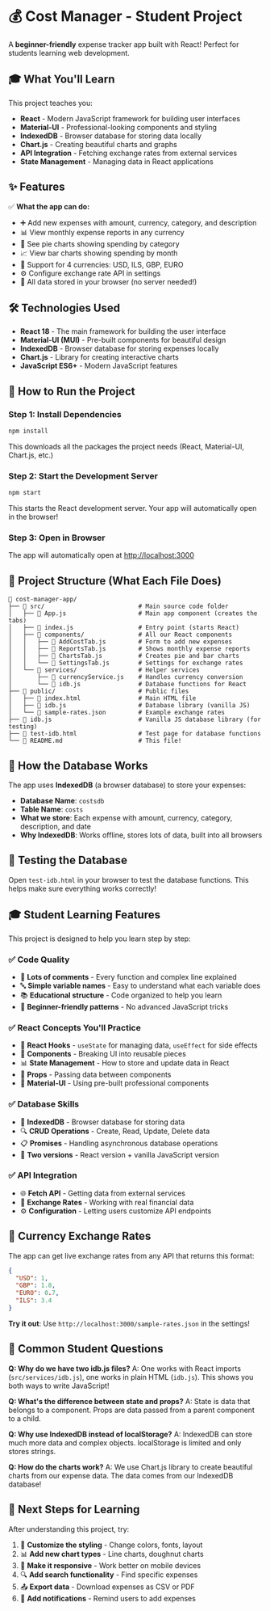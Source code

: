 # 💰 Cost Manager - Student Project

A **beginner-friendly** expense tracker app built with React! Perfect for students learning web development.

## 🎓 What You'll Learn

This project teaches you:
- **React** - Modern JavaScript framework for building user interfaces
- **Material-UI** - Professional-looking components and styling
- **IndexedDB** - Browser database for storing data locally
- **Chart.js** - Creating beautiful charts and graphs
- **API Integration** - Fetching exchange rates from external services
- **State Management** - Managing data in React applications

## ✨ Features

✅ **What the app can do:**
- ➕ Add new expenses with amount, currency, category, and description
- 📊 View monthly expense reports in any currency
- 🥧 See pie charts showing spending by category
- 📈 View bar charts showing spending by month
- 💱 Support for 4 currencies: USD, ILS, GBP, EURO
- ⚙️ Configure exchange rate API in settings
- 💾 All data stored in your browser (no server needed!)

## 🛠️ Technologies Used

- **React 18** - The main framework for building the user interface
- **Material-UI (MUI)** - Pre-built components for beautiful design
- **IndexedDB** - Browser database for storing expenses locally
- **Chart.js** - Library for creating interactive charts
- **JavaScript ES6+** - Modern JavaScript features

## 🚀 How to Run the Project

### Step 1: Install Dependencies
```bash
npm install
```
This downloads all the packages the project needs (React, Material-UI, Chart.js, etc.)

### Step 2: Start the Development Server
```bash
npm start
```
This starts the React development server. Your app will automatically open in the browser!

### Step 3: Open in Browser
The app will automatically open at [http://localhost:3000](http://localhost:3000)

## 📁 Project Structure (What Each File Does)

```
📁 cost-manager-app/
├── 📁 src/                          # Main source code folder
│   ├── 📄 App.js                    # Main app component (creates the tabs)
│   ├── 📄 index.js                  # Entry point (starts React)
│   ├── 📁 components/               # All our React components
│   │   ├── 📄 AddCostTab.js         # Form to add new expenses
│   │   ├── 📄 ReportsTab.js         # Shows monthly expense reports
│   │   ├── 📄 ChartsTab.js          # Creates pie and bar charts
│   │   └── 📄 SettingsTab.js        # Settings for exchange rates
│   └── 📁 services/                 # Helper services
│       ├── 📄 currencyService.js    # Handles currency conversion
│       └── 📄 idb.js                # Database functions for React
├── 📁 public/                       # Public files
│   ├── 📄 index.html                # Main HTML file
│   ├── 📄 idb.js                    # Database library (vanilla JS)
│   └── 📄 sample-rates.json         # Example exchange rates
├── 📄 idb.js                        # Vanilla JS database library (for testing)
├── 📄 test-idb.html                 # Test page for database functions
└── 📄 README.md                     # This file!
```

## 💾 How the Database Works

The app uses **IndexedDB** (a browser database) to store your expenses:
- **Database Name**: `costsdb`
- **Table Name**: `costs` 
- **What we store**: Each expense with amount, currency, category, description, and date
- **Why IndexedDB**: Works offline, stores lots of data, built into all browsers

## 🧪 Testing the Database

Open `test-idb.html` in your browser to test the database functions. This helps make sure everything works correctly!

## 🎓 Student Learning Features

This project is designed to help you learn step by step:

### ✅ **Code Quality**
- 📝 **Lots of comments** - Every function and complex line explained
- 🔤 **Simple variable names** - Easy to understand what each variable does
- 📚 **Educational structure** - Code organized to help you learn
- 🎯 **Beginner-friendly patterns** - No advanced JavaScript tricks

### ✅ **React Concepts You'll Practice**
- 🎣 **React Hooks** - `useState` for managing data, `useEffect` for side effects
- 🧩 **Components** - Breaking UI into reusable pieces
- 📊 **State Management** - How to store and update data in React
- 🔄 **Props** - Passing data between components
- 🎨 **Material-UI** - Using pre-built professional components

### ✅ **Database Skills**
- 💾 **IndexedDB** - Browser database for storing data
- 🔍 **CRUD Operations** - Create, Read, Update, Delete data
- 📋 **Promises** - Handling asynchronous database operations
- 🔧 **Two versions** - React version + vanilla JavaScript version

### ✅ **API Integration**
- 🌐 **Fetch API** - Getting data from external services
- 💱 **Exchange Rates** - Working with real financial data
- ⚙️ **Configuration** - Letting users customize API endpoints

## 💱 Currency Exchange Rates

The app can get live exchange rates from any API that returns this format:

```json
{
  "USD": 1,
  "GBP": 1.8,
  "EURO": 0.7,
  "ILS": 3.4
}
```

**Try it out**: Use `http://localhost:3000/sample-rates.json` in the settings!

## 🤔 Common Student Questions

**Q: Why do we have two idb.js files?**
A: One works with React imports (`src/services/idb.js`), one works in plain HTML (`idb.js`). This shows you both ways to write JavaScript!

**Q: What's the difference between state and props?**
A: State is data that belongs to a component. Props are data passed from a parent component to a child.

**Q: Why use IndexedDB instead of localStorage?**
A: IndexedDB can store much more data and complex objects. localStorage is limited and only stores strings.

**Q: How do the charts work?**
A: We use Chart.js library to create beautiful charts from our expense data. The data comes from our IndexedDB database!

## 🎯 Next Steps for Learning

After understanding this project, try:
1. 🎨 **Customize the styling** - Change colors, fonts, layout
2. 📊 **Add new chart types** - Line charts, doughnut charts
3. 📱 **Make it responsive** - Work better on mobile devices
4. 🔍 **Add search functionality** - Find specific expenses
5. 📤 **Export data** - Download expenses as CSV or PDF
6. 🔔 **Add notifications** - Remind users to add expenses
